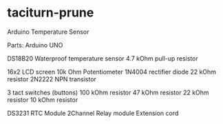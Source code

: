 # taciturn-prune
Arduino Temperature Sensor

Parts:
Arduino UNO

DS18B20 Waterproof temperature sensor
4.7 kOhm pull-up resistor

16x2 LCD screen
10k Ohm Potentiometer
1N4004 rectifier diode
22 kOhm resistor
2N2222 NPN transistor

3 tact switches (buttons)
100 kOhm resistor
47 kOhm resistor
22 kOhm resistor
10 kOhm resistor

DS3231 RTC Module
2Channel Relay module
Extension cord